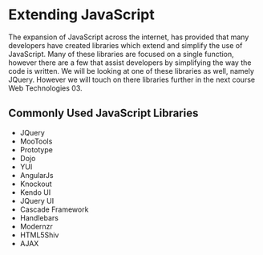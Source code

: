 # Extending JavaScript

The expansion of JavaScript across the internet, has provided that many
developers have created libraries which extend and simplify the use of
JavaScript. Many of these libraries are focused on a single function, however
there are a few that assist developers by simplifying the way the code is
written. We will be looking at one of these libraries as well, namely JQuery.
However we will touch on there libraries further in the next course
Web Technologies 03.

## Commonly Used JavaScript Libraries

- JQuery
- MooTools
- Prototype
- Dojo
- YUI
- AngularJs
- Knockout
- Kendo UI
- JQuery UI
- Cascade Framework
- Handlebars
- Modernzr
- HTML5Shiv
- AJAX
